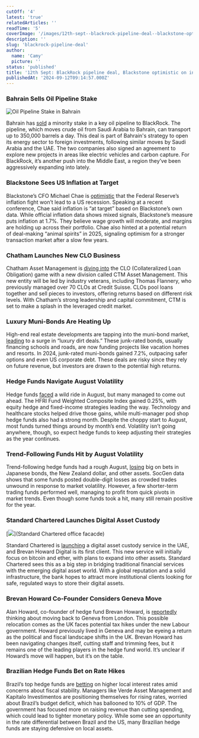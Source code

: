 ```yaml
---
cutOff: '4'
latest: 'true'
relatedArticles: ''
readTime: '5'
coverImage: '/images/12th-sept--blackrock-pipeline-deal--blackstone-optimistic-on-inflation-b-AzMD.webp'
description: ''
slug: 'blackrock-pipeline-deal'
author:
  name: 'Camy'
  picture: ''
status: 'published'
title: '12th Sept: BlackRock pipeline deal, Blackstone optimistic on inflation'
publishedAt: '2024-09-12T09:14:57.000Z'
---
```


### Bahrain Sells Oil Pipeline Stake

![Oil Pipeline Stake in Bahrain](/images/12th-sept--blackrock-pipeline-deal--blackstone-optimistic-on-inflation-a-c2ND.webp)

Bahrain has [sold](https://www.bnnbloomberg.ca/investing/commodities/2024/09/11/bahrain-offloads-stake-in-key-saudi-oil-pipeline-to-blackrock/) a minority stake in a key oil pipeline to BlackRock. The pipeline, which moves crude oil from Saudi Arabia to Bahrain, can transport up to 350,000 barrels a day. This deal is part of Bahrain's strategy to open its energy sector to foreign investments, following similar moves by Saudi Arabia and the UAE. The two companies also signed an agreement to explore new projects in areas like electric vehicles and carbon capture. For BlackRock, it’s another push into the Middle East, a region they’ve been aggressively expanding into lately.

### Blackstone Sees US Inflation at Target

Blackstone’s CFO Michael Chae is [optimistic](https://www.bnnbloomberg.ca/investing/2024/09/11/blackstone-finance-chief-chae-says-us-inflation-is-at-target/#:~:text=Blackstone%27s%20own%20measure%20of%20inflation,that%20began%20in%20March%202022.) that the Federal Reserve’s inflation fight won’t lead to a US recession. Speaking at a recent conference, Chae said inflation is “at target” based on Blackstone’s own data. While official inflation data shows mixed signals, Blackstone’s measure puts inflation at 1.7%. They believe wage growth will moderate, and margins are holding up across their portfolio. Chae also hinted at a potential return of deal-making “animal spirits” in 2025, signaling optimism for a stronger transaction market after a slow few years.

### Chatham Launches New CLO Business

Chatham Asset Management is [diving into](https://www.hedgeweek.com/chatham-am-launches-clo-management-business/) the CLO (Collateralized Loan Obligation) game with a new division called CTM Asset Management. This new entity will be led by industry veterans, including Thomas Flannery, who previously managed over 70 CLOs at Credit Suisse. CLOs pool loans together and sell pieces to investors, offering returns based on different risk levels. With Chatham’s strong leadership and capital commitment, CTM is set to make a splash in the leveraged credit market.

### Luxury Muni-Bonds Are Heating Up

High-end real estate developments are tapping into the muni-bond market, [leading](https://www.bnnbloomberg.ca/investing/2024/09/11/posh-real-estate-deals-boom-in-high-flying-junk-muni-bond-market/) to a surge in “luxury dirt deals.” These junk-rated bonds, usually financing schools and roads, are now funding projects like vacation homes and resorts. In 2024, junk-rated muni-bonds gained 7.2%, outpacing safer options and even US corporate debt. These deals are risky since they rely on future revenue, but investors are drawn to the potential high returns.

### Hedge Funds Navigate August Volatility

Hedge funds [faced](https://www.hedgeweek.com/hedge-funds-navigate-record-volatility-to-post-august-gains/#:~:text=Hedge%20funds%20navigated%20an%20historic,%2B0.25%25%20for%20the%20month.) a wild ride in August, but many managed to come out ahead. The HFRI Fund Weighted Composite Index gained 0.25%, with equity hedge and fixed-income strategies leading the way. Technology and healthcare stocks helped drive those gains, while multi-manager pod shop hedge funds also had a strong month. Despite the choppy start to August, most funds turned things around by month’s end. Volatility isn’t going anywhere, though, so expect hedge funds to keep adjusting their strategies as the year continues.

### Trend-Following Funds Hit by August Volatility

Trend-following hedge funds had a rough August, [losing](https://www.hedgeweek.com/nz-dollar-and-japan-bonds-weigh-on-august-cta-returns/) big on bets in Japanese bonds, the New Zealand dollar, and other assets. SocGen data shows that some funds posted double-digit losses as crowded trades unwound in response to market volatility. However, a few shorter-term trading funds performed well, managing to profit from quick pivots in market trends. Even though some funds took a hit, many still remain positive for the year.

### Standard Chartered Launches Digital Asset Custody

[![](/images/12th-sept--blackrock-pipeline-deal--blackstone-optimistic-on-inflation-b-A5Nz.webp)](Standard Chartered  office facacde)

Standard Chartered is [launching](https://www.hedgeweek.com/standard-chartered-launches-uae-digital-asset-custody-service-with-bh-digital-as-first-client/) a digital asset custody service in the UAE, and Brevan Howard Digital is its first client. This new service will initially focus on bitcoin and ether, with plans to expand into other assets. Standard Chartered sees this as a big step in bridging traditional financial services with the emerging digital asset world. With a global reputation and a solid infrastructure, the bank hopes to attract more institutional clients looking for safe, regulated ways to store their digital assets.

### Brevan Howard Co-Founder Considers Geneva Move

Alan Howard, co-founder of hedge fund Brevan Howard, is [reportedly](https://www.hedgeweek.com/brevan-howard-co-founder-mulls-swapping-london-for-geneva/) thinking about moving back to Geneva from London. This possible relocation comes as the UK faces potential tax hikes under the new Labour government. Howard previously lived in Geneva and may be eyeing a return as the political and fiscal landscape shifts in the UK. Brevan Howard has been navigating changes itself, cutting staff and trimming fees, but it remains one of the leading players in the hedge fund world. It’s unclear if Howard’s move will happen, but it’s on the table.

### Brazilian Hedge Funds Bet on Rate Hikes

Brazil’s top hedge funds are [betting](https://www.hedgeweek.com/brazilian-hedge-fund-majors-adopt-bearish-stance-on-local-rates/#:~:text=Brazil's%20leading%20hedge%20fund%20managers,to%20a%20report%20by%20Bloomberg.) on higher local interest rates amid concerns about fiscal stability. Managers like Verde Asset Management and Kapitalo Investimentos are positioning themselves for rising rates, worried about Brazil’s budget deficit, which has ballooned to 10% of GDP. The government has focused more on raising revenue than cutting spending, which could lead to tighter monetary policy. While some see an opportunity in the rate differential between Brazil and the US, many Brazilian hedge funds are staying defensive on local assets.